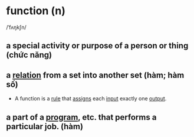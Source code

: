 # function (n)

/ˈfʌŋkʃn/

## a special activity or purpose of a person or thing (chức năng)

## a [relation](../r/relation-n.md#the-way-in-which-two-or-more-things-are-connected-quan-hệ) from a set into another set (hàm; hàm số)

- A function is a [rule](../r/rule-n.md#a-statement-of-what-is-possible-according-to-a-particular-system-qui-tắc) that [assigns](../a/assign-v.md#to-say-that-something-has-a-particular-value-or-function-or-happens-at-a-particular-time-or-place-gán) each [input](../i/input-n.md#things-put-into-đầu-vào) exactly one [output](../o/output-n.md#the-result-after-processing-an-input-đầu-ra).

## a part of a [program](../p/program-n.md#a-set-of-instructions-in-code-that-controls-the-operations-or-functions-of-a-computer-chương-trình), etc. that performs a particular job. (hàm)
